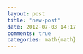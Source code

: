 ```yaml
---
layout: post
title: "new-post"
date: 2012-07-03 14:17
comments: true
categories: math{math}
---
```


<div id="test"></div>
<style>

body {
  font: 10px sans-serif;
}

.axis path, .axis line {
  fill: none;
  stroke: #000;
  shape-rendering: crispEdges;
}

.line {
  fill: none;
  stroke: steelblue;
  stroke-width: 1.5px;
}

.dot {
  fill: white;
  stroke: steelblue;
  stroke-width: 1.5px;
}

</style>

<script src="/javascripts/libs/d3/d3.v2.js"></script>
<script>

//var data = d3.range(40).map(function(i) {
//  return {x: i / 39, y: (Math.sin(i / 3) + 2) / 4};
//});
var data = d3.range(40).map(function(i) {
    return {x: (i - 20) / 5, y: (Math.pow(Math.E, -Math.pow(((i - 20) / 5), 2) / 2)) / (1 * Math.sqrt(2 * Math.PI))};
});
//var data = d3.range(40).map(function(i) {
//    return {x: 5 * Math.cos(i * Math.PI * 2 / 40), y: 5 * Math.sin(i * Math.PI * 2 / 40)};
//});

var margin = {top: 10, right: 10, bottom: 20, left: 40},
    width = 500 - margin.left - margin.right,
    height = 300 - margin.top - margin.bottom;

var x = d3.scale.linear()
    .domain([-5, 5])
    .range([0, width]);

var y = d3.scale.linear()
    .domain([0, 1])
    .range([height, 0]);

var xAxis = d3.svg.axis()
    .scale(x)
    .orient("bottom");

var yAxis = d3.svg.axis()
    .scale(y)
    .orient("left");

var line = d3.svg.line()
    .x(function(d) { return x(d.x); })
    .y(function(d) { return y(d.y); });

var svg = d3.select("#test").append("svg")
    .datum(data)
    .attr("width", width + margin.left + margin.right)
    .attr("height", height + margin.top + margin.bottom)
  .append("g")
    .attr("transform", "translate(" + margin.left + "," + margin.top + ")");

svg.append("g")
    .attr("class", "x axis")
    .attr("transform", "translate(0," + height + ")")
    .call(xAxis);

svg.append("g")
    .attr("class", "y axis")
    .call(yAxis);

svg.append("path")
    .attr("class", "line")
    .attr("d", line);

svg.selectAll(".dot")
    .data(data)
  .enter().append("circle")
    .attr("class", "dot")
    .attr("cx", line.x())
    .attr("cy", line.y())
    .attr("r", 3.5);

</script>

